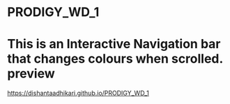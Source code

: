 # PRODIGY_WD_1
# This is an Interactive Navigation bar that changes colours when scrolled. preview
https://dishantaadhikari.github.io/PRODIGY_WD_1

